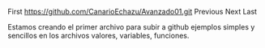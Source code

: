 First https://github.com/CanarioEchazu/Avanzado01.git
Previous
Next
Last



Estamos creando el primer archivo para subir a github
ejemplos simples y sencillos en los archivos
valores, variables, funciones.
